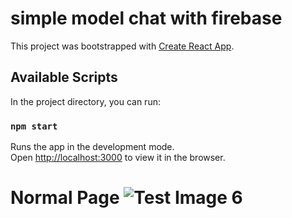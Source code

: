 # simple model chat with firebase

This project was bootstrapped with [Create React App](https://github.com/facebook/create-react-app).

## Available Scripts

In the project directory, you can run:

### `npm start`

Runs the app in the development mode.\
Open [http://localhost:3000](http://localhost:3000/global-chat) to view it in the browser.


# Normal Page ![Test Image 6](https://i.imgur.com/CxskFwx.png)
